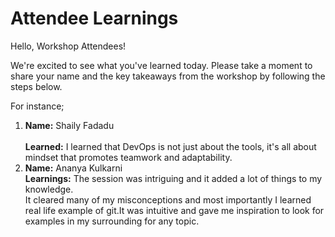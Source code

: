# Attendee Learnings

Hello, Workshop Attendees!

We're excited to see what you've learned today. Please take a moment to share your name and the key takeaways from the workshop by following the steps below.

For instance; 
1. **Name:** Shaily Fadadu <br>          
   **Learned:**  I learned that DevOps is not just about the tools, it's all about mindset that promotes teamwork and adaptability.
2. **Name:** Ananya Kulkarni<br>
   **Learnings:** The session was intriguing and it added a lot of things to my knowledge.<br>
                It cleared many of my misconceptions and most importantly I learned real life example of git.It was intuitive and gave me inspiration to look for examples in my surrounding for any topic.<br>